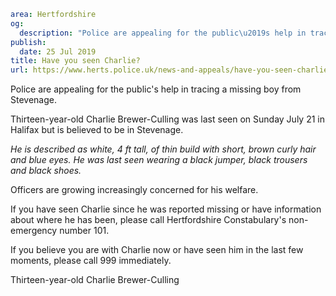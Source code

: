 ```yaml
area: Hertfordshire
og:
  description: "Police are appealing for the public\u2019s help in tracing a missing boy from Stevenage."
publish:
  date: 25 Jul 2019
title: Have you seen Charlie?
url: https://www.herts.police.uk/news-and-appeals/have-you-seen-charlie-0548e
```

Police are appealing for the public's help in tracing a missing boy from Stevenage.

Thirteen-year-old Charlie Brewer-Culling was last seen on Sunday July 21 in Halifax but is believed to be in Stevenage.

_He is described as white, 4 ft tall, of thin build with short, brown curly hair and blue eyes. He was last seen wearing a black jumper, black trousers and black shoes._

Officers are growing increasingly concerned for his welfare.

If you have seen Charlie since he was reported missing or have information about where he has been, please call Hertfordshire Constabulary's non-emergency number 101.

If you believe you are with Charlie now or have seen him in the last few moments, please call 999 immediately.

Thirteen-year-old Charlie Brewer-Culling
